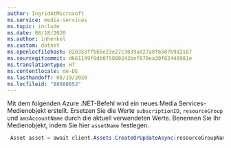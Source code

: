 ```yaml
---
author: IngridAtMicrosoft
ms.service: media-services
ms.topic: include
ms.date: 08/18/2020
ms.author: inhenkel
ms.custom: dotnet
ms.openlocfilehash: 820353ffbb5e23e27c3039ad27a8f6507b9d2167
ms.sourcegitcommit: d661149f8db075800242bef070ea30f82448981e
ms.translationtype: HT
ms.contentlocale: de-DE
ms.lasthandoff: 08/19/2020
ms.locfileid: "88608652"
---
```

<!--Create a media services asset REST-->

Mit dem folgenden Azure .NET-Befehl wird ein neues Media Services-Medienobjekt erstellt. Ersetzen Sie die Werte `subscriptionID`, `resourceGroup` und `amsAccountName` durch die aktuell verwendeten Werte. Benennen Sie Ihr Medienobjekt, indem Sie hier `assetName` festlegen.

```csharp
 Asset asset = await client.Assets.CreateOrUpdateAsync(resourceGroupName, accountName, assetName, new Asset());
```
